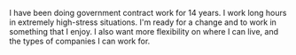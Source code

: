 I have been doing government contract work for 14 years.
I work long hours in extremely high-stress situations.
I'm ready for a change and to work in something that I enjoy.
I also want more flexibility on where I can live, and the types of
companies I can work for.
